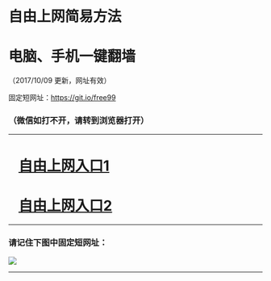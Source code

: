 ﻿# 自由上网简易方法

# 电脑、手机一键翻墙

（2017/10/09 更新，网址有效）

固定短网址：https://git.io/free99

### （微信如打不开，请转到浏览器打开）


***





# &nbsp;&nbsp; <a href="http://ft1653416343.fwq-tz-1001.info/fwqtz01.html?t=100900125681 " target="_blank">自由上网入口1</a>
# &nbsp;&nbsp; <a href="http://ft475622270.fwq-tz-1002.info/fwqtz02.html?t=100900121906 " target="_blank">自由上网入口2</a>
***

### 请记住下图中固定短网址：

<img src="https://s3-us-west-2.amazonaws.com/fwq-1001/yjfq-20170905okok.png" /> 


***

